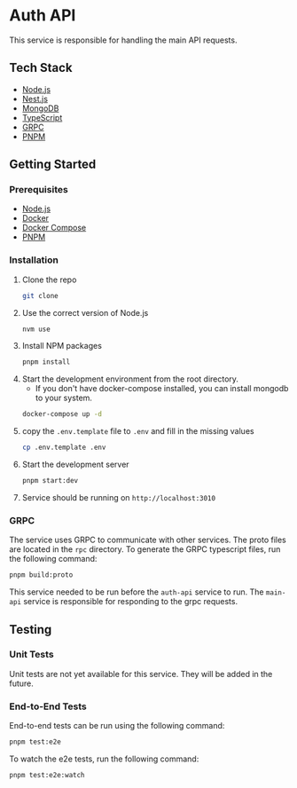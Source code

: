 # Auth API
This service is responsible for handling the main API requests.

## Tech Stack
- [Node.js](https://nodejs.org/en/)
- [Nest.js](https://nestjs.com/)
- [MongoDB](https://www.mongodb.com/)
- [TypeScript](https://www.typescriptlang.org/)
- [GRPC](https://grpc.io/)
- [PNPM](https://pnpm.io/)

## Getting Started
### Prerequisites
- [Node.js](https://nodejs.org/en/)
- [Docker](https://www.docker.com/)
- [Docker Compose](https://docs.docker.com/compose/)
- [PNPM](https://pnpm.io/)

### Installation
1. Clone the repo
   ```sh
   git clone
    ```
2. Use the correct version of Node.js
    ```sh
    nvm use
    ```
3. Install NPM packages
    ```sh
    pnpm install
    ```
4. Start the development environment from the root directory.
    - If you don't have docker-compose installed, you can install mongodb to your system.
    ```sh
    docker-compose up -d
    ```
5. copy the `.env.template` file to `.env` and fill in the missing values
    ```sh
    cp .env.template .env
    ```
5. Start the development server
    ```sh
    pnpm start:dev
    ```
6. Service should be running on `http://localhost:3010`

### GRPC
The service uses GRPC to communicate with other services. The proto files are located in the `rpc` directory. To generate the GRPC typescript files, run the following command:
```sh
pnpm build:proto
```
This service needed to be run before the `auth-api` service to run. The `main-api` service is responsible for responding to the grpc requests.

## Testing
### Unit Tests
Unit tests are not yet available for this service. They will be added in the future.

### End-to-End Tests
End-to-end tests can be run using the following command:
```sh
pnpm test:e2e
```
To watch the e2e tests, run the following command:
```sh
pnpm test:e2e:watch
```

